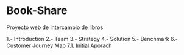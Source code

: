 # Book-Share
Proyecto web de intercambio de libros

1.- Introduction
2.- Team
3.- Strategy
4.- Solution
5.- Benchmark
6.- Customer Journey Map
<a href="#71-first-aproach">7.1. Initial Aporach</a>
